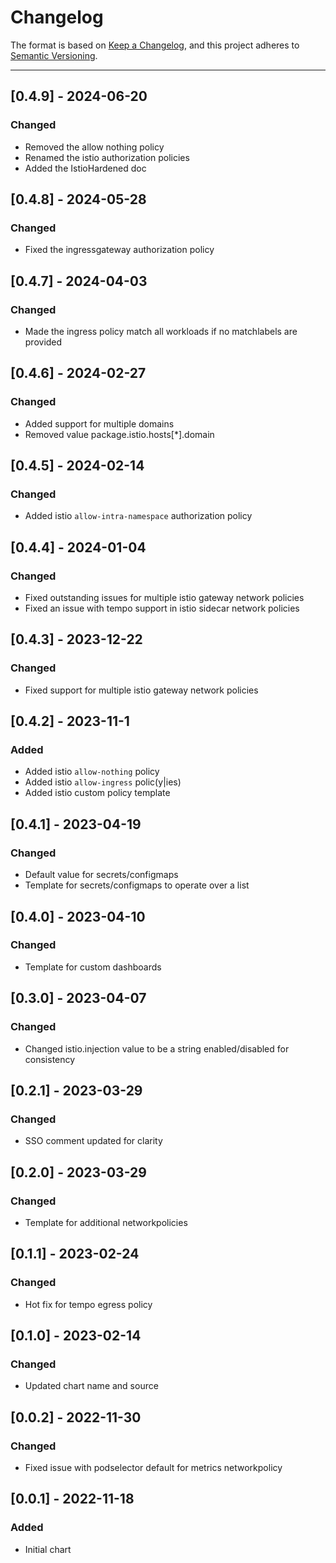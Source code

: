 # Changelog

The format is based on [Keep a Changelog](https://keepachangelog.com/en/1.0.0/), and this project adheres to [Semantic Versioning](https://semver.org/spec/v2.0.0.html).

---
## [0.4.9] - 2024-06-20
### Changed
- Removed the allow nothing policy
- Renamed the istio authorization policies
- Added the IstioHardened doc

## [0.4.8] - 2024-05-28
### Changed
- Fixed the ingressgateway authorization policy

## [0.4.7] - 2024-04-03
### Changed
- Made the ingress policy match all workloads if no matchlabels are provided

## [0.4.6] - 2024-02-27
### Changed
- Added support for multiple domains
- Removed value package.istio.hosts[*].domain

## [0.4.5] - 2024-02-14
### Changed
- Added istio `allow-intra-namespace` authorization policy

## [0.4.4] - 2024-01-04
### Changed
- Fixed outstanding issues for multiple istio gateway network policies
- Fixed an issue with tempo support in istio sidecar network policies

## [0.4.3] - 2023-12-22
### Changed
- Fixed support for multiple istio gateway network policies

## [0.4.2] - 2023-11-1
### Added
- Added istio `allow-nothing` policy
- Added istio `allow-ingress` polic(y|ies)
- Added istio custom policy template

## [0.4.1] - 2023-04-19
### Changed
- Default value for secrets/configmaps
- Template for secrets/configmaps to operate over a list

## [0.4.0] - 2023-04-10
### Changed
- Template for custom dashboards

## [0.3.0] - 2023-04-07
### Changed
- Changed istio.injection value to be a string enabled/disabled for consistency

## [0.2.1] - 2023-03-29
### Changed
- SSO comment updated for clarity

## [0.2.0] - 2023-03-29
### Changed
- Template for additional networkpolicies

## [0.1.1] - 2023-02-24
### Changed
- Hot fix for tempo egress policy

## [0.1.0] - 2023-02-14
### Changed
- Updated chart name and source

## [0.0.2] - 2022-11-30
### Changed
- Fixed issue with podselector default for metrics networkpolicy

## [0.0.1] - 2022-11-18
### Added
- Initial chart
